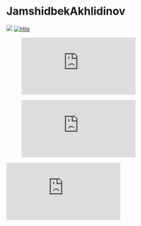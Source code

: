 # JamshidbekAkhlidinov

<a href="https://wakatime.com/@d3110f77-d926-4238-8cdc-a8991b6685c0"><img src="https://wakatime.com/badge/user/d3110f77-d926-4238-8cdc-a8991b6685c0.svg"></a>
<a href="https://hits.sh/github.com/jamshidbekakhlidinov/"><img alt="Hits" src="https://hits.sh/github.com/jamshidbekakhlidinov.svg?style=plastic"/></a>

<figure><embed src="https://wakatime.com/share/@jamshidbekakhlidinov/97d7468b-f893-4c34-b43b-07a93fa85586.svg"></embed></figure>

<figure><embed src="https://wakatime.com/share/@jamshidbekakhlidinov/305de534-1b0e-4af3-a3e9-3c41d9317449.svg"></embed></figure>

<embed src="https://github-profile-trophy.vercel.app/?username=jamshidbekakhlidinov&column=7&rank=SSS,SS,S,AAA,AA,A,B,C"></embed>


